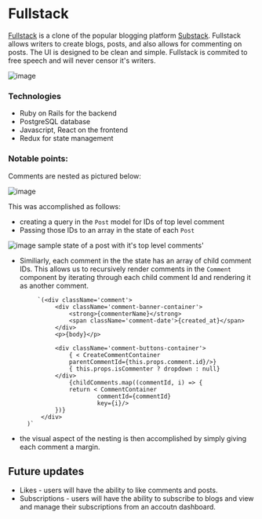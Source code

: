 # Fullstack

[Fullstack](https://fullstack-aa.herokuapp.com/#/) is a clone of the popular blogging platform [Substack](https://substack.com/). Fullstack allows writers to create blogs, posts, and also allows for commenting on posts. The UI is designed to be clean and simple. Fullstack is commited to free speech and will never censor it's writers.

![image](https://user-images.githubusercontent.com/59425912/149536189-4cde2765-2b32-4dc1-a6c5-6ca948d6acda.png)

### Technologies

- Ruby on Rails for the backend
- PostgreSQL database
- Javascript, React on the frontend
- Redux for state management 

### Notable points:

Comments are nested as pictured below:

![image](https://user-images.githubusercontent.com/59425912/149536599-ada46624-126e-4b0b-96af-74c7bff0fef3.png)

This was accomplished as follows:
* creating a query in the `Post` model for IDs of top level comment
* Passing those IDs to an array in the state of each `Post`
 
![image](https://user-images.githubusercontent.com/59425912/149537263-d3ef6aa2-09ee-4691-9d28-beb8a2b64b47.png)
sample state of a post with it's top level comments' 

* Similiarly, each comment in the the state has an array of child comment IDs. This allows us to recursively render comments in the `Comment` component by iterating through each child comment Id and rendering it as another comment. 


           `(<div className='comment'>
                <div className='comment-banner-container'>
                    <strong>{commenterName}</strong>
                    <span className='comment-date'>{created_at}</span>
                </div>
                <p>{body}</p>

                <div className='comment-buttons-container'>
                    { < CreateCommentContainer 
                    parentCommentId={this.props.comment.id}/>}
                    { this.props.isCommenter ? dropdown : null}
                </div>         
                    {childComments.map((commentId, i) => {
                    return < CommentContainer 
                            commentId={commentId}
                            key={i}/>
                })}
            </div>
        )`

* the visual aspect of the nesting is then accomplished by simply giving each comment a margin.

## Future updates

* Likes - users will have the ability to like comments and posts.
* Subscriptions - users will have the ability to subscribe to blogs and view and manage their subscriptions from an accoutn dashboard.
